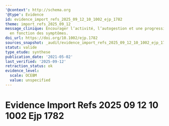 ```yaml
---
'@context': http://schema.org
'@type': Evidence
id: evidence_import_refs_2025_09_12_10_1002_ejp_1782
theme: import_refs_2025_09_12
message_clinique: Encourager l’activité, l’autogestion et une progression graduée
  en fonction des symptômes.
doi_url: https://doi.org/10.1002/ejp.1782
sources_snapshot: _audit/evidence_import_refs_2025_09_12_10_1002_ejp_1782.json
statut: valide
type_etude: synthese
publication_date: '2021-05-02'
last_verified: '2025-09-12'
retraction_status: ok
evidence_level:
  scale: OCEBM
  value: unspecified
---
```

# Evidence Import Refs 2025 09 12 10 1002 Ejp 1782

